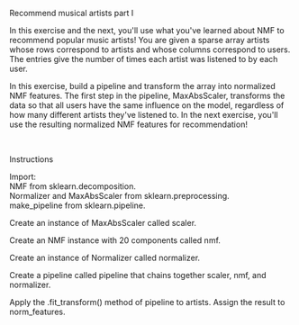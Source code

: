 Recommend musical artists part I

In this exercise and the next, you'll use what you've learned about NMF to recommend popular music artists! You are given a sparse array artists whose rows correspond to artists and whose columns correspond to users. The entries give the number of times each artist was listened to by each user.

In this exercise, build a pipeline and transform the array into normalized NMF features. The first step in the pipeline, MaxAbsScaler, transforms the data so that all users have the same influence on the model, regardless of how many different artists they've listened to. In the next exercise, you'll use the resulting normalized NMF features for recommendation!

<br>

Instructions

Import:  
NMF from sklearn.decomposition.  
Normalizer and MaxAbsScaler from sklearn.preprocessing.  
make_pipeline from sklearn.pipeline.

Create an instance of MaxAbsScaler called scaler.

Create an NMF instance with 20 components called nmf.

Create an instance of Normalizer called normalizer.

Create a pipeline called pipeline that chains together scaler, nmf, and normalizer.

Apply the .fit_transform() method of pipeline to artists. Assign the result to norm_features.
